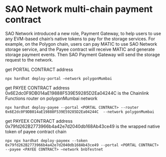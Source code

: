 # SAO Network multi-chain payment contract

SAO Network introduced a new role, Payment Gateway, to help users to use any EVM-based chain’s native tokens to pay for the storage services. For example, on the Polygon chain, users can pay MATIC to use SAO Network storage service, and the Payee contract will receive MATIC and generate storage payment events. Then SAO Payment Gateway will send the storage request to the network.


get PORTAL CONTRACT address 
```shell
npx hardhat deploy-portal —network polygonMumbai  
```

get PAYEE CONTRACT address
0x6E2dc0F9DB014aE19888F539E59285D2Ea04244C is the Chainlink Functions router on polygonMumbai network
```shell
npx hardhat deploy-payee --portal <PORTAL CONTRACT> --router 0x6E2dc0F9DB014aE19888F539E59285D2Ea04244C  --network polygonMumbai 
```
get PAYEEX CONTRACT address
0x79fd262B2773966b4a42e7d2040db168Ab43ce49 is the wrapped native token of payee contract chain
```shell
npx npx hardhat deploy-payeex --token 0x79fd262B2773966b4a42e7d2040db168Ab43ce49 --portal <PORTAL CONTRACT> --payee <PAYEE CONTRACT> —network bnbTestnet
```







